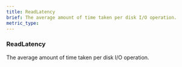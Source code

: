 ```yaml
---
title: ReadLatency
brief: The average amount of time taken per disk I/O operation.
metric_type:
---
```

### ReadLatency

The average amount of time taken per disk I/O operation.

